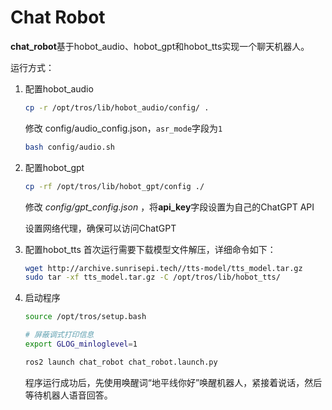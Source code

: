 # Chat Robot

**chat_robot**基于hobot_audio、hobot_gpt和hobot_tts实现一个聊天机器人。

运行方式：

1. 配置hobot_audio

   ```bash
   cp -r /opt/tros/lib/hobot_audio/config/ .
   ```

   修改 config/audio_config.json，`asr_mode`字段为`1`

   ```bash
   bash config/audio.sh
   ```

2. 配置hobot_gpt

   ```bash
   cp -rf /opt/tros/lib/hobot_gpt/config ./
   ```

   修改 *config/gpt_config.json* ，将**api_key**字段设置为自己的ChatGPT API

   设置网络代理，确保可以访问ChatGPT

3. 配置hobot_tts
   首次运行需要下载模型文件解压，详细命令如下：

   ```bash
   wget http://archive.sunrisepi.tech//tts-model/tts_model.tar.gz
   sudo tar -xf tts_model.tar.gz -C /opt/tros/lib/hobot_tts/
   ```

4. 启动程序

   ```bash
   source /opt/tros/setup.bash

   # 屏蔽调式打印信息
   export GLOG_minloglevel=1

   ros2 launch chat_robot chat_robot.launch.py
   ```

   程序运行成功后，先使用唤醒词“地平线你好”唤醒机器人，紧接着说话，然后等待机器人语音回答。
